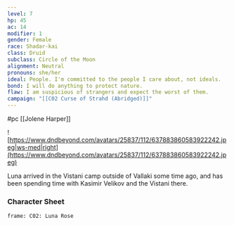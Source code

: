 ```yaml
---
level: 7
hp: 45
ac: 14
modifier: 1
gender: Female
race: Shadar-kai
class: Druid
subclass: Circle of the Moon
alignment: Neutral
pronouns: she/her
ideal: People. I'm committed to the people I care about, not ideals.
bond: I will do anything to protect nature.
flaw: I am suspicious of strangers and expect the worst of them.
campaign: "[[C02 Curse of Strahd (Abridged)]]"
---
```

 #pc [[Jolene Harper]]

![https://www.dndbeyond.com/avatars/25837/112/637883860583922242.jpeg|ws-med|right](https://www.dndbeyond.com/avatars/25837/112/637883860583922242.jpeg)

Luna arrived in the Vistani camp outside of Vallaki some time ago, and has been spending time with Kasimir Velikov and the Vistani there.

### Character Sheet

```custom-frames
frame: C02: Luna Rose
```
